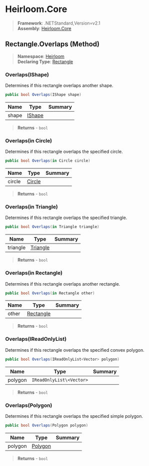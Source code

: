 # Heirloom.Core

> **Framework**: .NETStandard,Version=v2.1  
> **Assembly**: [Heirloom.Core][0]

## Rectangle.Overlaps (Method)

> **Namespace**: [Heirloom][0]  
> **Declaring Type**: [Rectangle][1]

### Overlaps(IShape)

Determines if this rectangle overlaps another shape.

```cs
public bool Overlaps(IShape shape)
```

| Name  | Type        | Summary |
|-------|-------------|---------|
| shape | [IShape][2] |         |

> **Returns** - `bool`

### Overlaps(in Circle)

Determines if this rectangle overlaps the specified circle.

```cs
public bool Overlaps(in Circle circle)
```

| Name   | Type        | Summary |
|--------|-------------|---------|
| circle | [Circle][3] |         |

> **Returns** - `bool`

### Overlaps(in Triangle)

Determines if this rectangle overlaps the specified triangle.

```cs
public bool Overlaps(in Triangle triangle)
```

| Name     | Type          | Summary |
|----------|---------------|---------|
| triangle | [Triangle][4] |         |

> **Returns** - `bool`

### Overlaps(in Rectangle)

Determines if this rectangle overlaps another rectangle.

```cs
public bool Overlaps(in Rectangle other)
```

| Name  | Type           | Summary |
|-------|----------------|---------|
| other | [Rectangle][1] |         |

> **Returns** - `bool`

### Overlaps(IReadOnlyList<Vector>)

Determines if this rectangle overlaps the specified convex polygon.

```cs
public bool Overlaps(IReadOnlyList<Vector> polygon)
```

| Name    | Type                     | Summary |
|---------|--------------------------|---------|
| polygon | `IReadOnlyList\<Vector>` |         |

> **Returns** - `bool`

### Overlaps(Polygon)

Determines if this rectangle overlaps the specified simple polygon.

```cs
public bool Overlaps(Polygon polygon)
```

| Name    | Type         | Summary |
|---------|--------------|---------|
| polygon | [Polygon][5] |         |

> **Returns** - `bool`

[0]: ../../../Heirloom.Core.md
[1]: ../Rectangle.md
[2]: ../IShape.md
[3]: ../Circle.md
[4]: ../Triangle.md
[5]: ../Polygon.md

